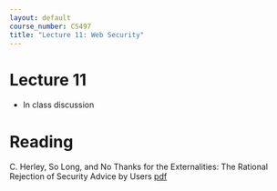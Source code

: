 ```yaml
---
layout: default
course_number: CS497
title: "Lecture 11: Web Security"
---
```


# Lecture 11

- In class discussion

# Reading 
C. Herley, So Long, and No Thanks for the Externalities: The Rational Rejection of Security Advice by Users [pdf](https://www.microsoft.com/en-us/research/wp-content/uploads/2016/02/SoLongAndNoThanks.pdf)
